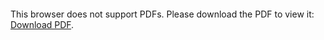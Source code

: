 <object data="christ-in-song/CIS1908pdfs/356.pdf" type="application/pdf" width="100%" height="1024px">
    <embed src="christ-in-song/CIS1908pdfs/356.pdf">
        <p>This browser does not support PDFs. Please download the PDF to view it: <a href="christ-in-song/CIS1908pdfs/356.pdf">Download PDF</a>.</p>
    </embed>
</object>
